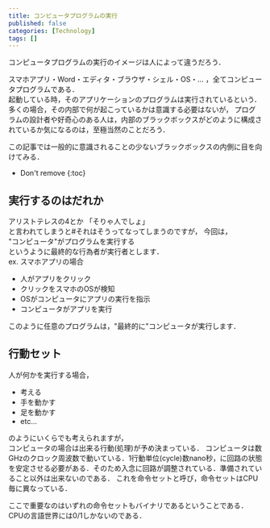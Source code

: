 ```yaml
---
title: コンピュータプログラムの実行
published: false
categories: [Technology]
tags: []
---
```

コンピュータプログラムの実行のイメージは人によって違うだろう． 

スマホアプリ・Word・エディタ・ブラウザ・シェル・OS・… ，全てコンピュータプログラムである．  
起動している時，そのアプリケーションのプログラムは実行されているという．
多くの場合，その内部で何が起こっているかは意識する必要はないが，
プログラムの設計者や好奇心のある人は，内部のブラックボックスがどのように構成されているか気になるのは，至極当然のことだろう．

この記事では一般的に意識されることの少ないブラックボックスの内側に目を向けてみる．

* Don't remove
{:toc}
## 実行するのはだれか
アリストテレスの4とか 
「そりゃ人でしょ」  
と言われてしまうと#それはそうってなってしまうのですが，
今回は，  
"コンピュータ"がプログラムを実行する  
というように最終的な行為者が実行者とします．  
ex. スマホアプリの場合
- 人がアプリをクリック
- クリックをスマホのOSが検知
- OSがコンピュータにアプリの実行を指示
- コンピュータがアプリを実行

このように任意のプログラムは，"最終的に"コンピュータが実行します．

## 行動セット
人が何かを実行する場合，
- 考える
- 手を動かす
- 足を動かす
- etc...

のようにいくらでも考えられますが，  
コンピュータの場合は出来る行動(処理)が予め決まっている．
コンピュータは数GHzのクロック周波数で動いている．1行動単位(cycle)数nano秒，に回路の状態を安定させる必要がある．そのため入念に回路が調整されている．準備されていること以外は出来ないのである．
これを命令セットと呼び，命令セットはCPU毎に異なっている．


ここで重要なのはいずれの命令セットもバイナリであるということである．
CPUの言語世界には0/1しかないのである．

